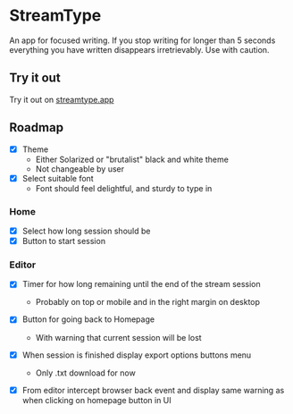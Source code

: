 # StreamType
An app for focused writing. If you stop writing for longer than 5 seconds everything you have written disappears irretrievably. Use with caution.

## Try it out
Try it out on [streamtype.app](https://streamtype.app)

## Roadmap

- [x] Theme
    - Either Solarized or "brutalist" black and white theme
    - Not changeable by user
- [x] Select suitable font
    - Font should feel delightful, and sturdy to type in

### Home

- [x] Select how long session should be
- [x] Button to start session

### Editor

- [x] Timer for how long remaining until the end of the stream session
    - Probably on top or mobile and in the right margin on desktop
- [x] Button for going back to Homepage
    - With warning that current session will be lost
- [x] When session is finished display export options buttons menu
    - Only .txt download for now
- [x] From editor intercept browser back event and display same warning as when clicking on homepage button in UI

